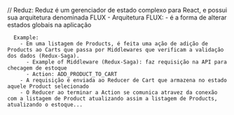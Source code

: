   // Reduz: Reduz é um gerenciador de estado complexo para React, e possui sua arquitetura denominada FLUX
    - Arquitetura FLUX: 
      - é a forma de alterar estados globais na aplicação
      
      Example: 
        - Em uma listagem de Products, é feita uma ação de adição de Products ao Carts que passa por Middlewares que verificam a validação dos dados (Redux-Saga).
          - Example of Middleware (Redux-Saga): faz requisição na API para checagem de estoque
          - Action: ADD_PRODUCT_TO_CART
        - A requisição é enviada ao Reducer de Cart que armazena no estado aquele Product selecionado
        - O Reducer ao terminar a Action se comunica atravez da conexão com a listagem de Product atualizando assim a listagem de Products, atualizando o estoque...